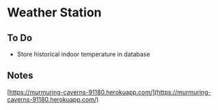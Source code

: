 # Weather Station

## To Do

* Store historical indoor temperature in database

## Notes

[https://murmuring-caverns-91180.herokuapp.com/](https://murmuring-caverns-91180.herokuapp.com/)